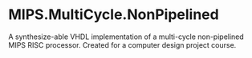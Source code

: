 # MIPS.MultiCycle.NonPipelined
A synthesize-able VHDL implementation of a multi-cycle non-pipelined MIPS RISC processor. Created for a computer design project course.
